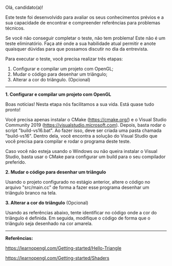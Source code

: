Olá, candidato(a)!

Este teste foi desenvolvido para avaliar os seus conhecimentos prévios e a sua capacidade de encontrar e compreender referências para problemas técnicos.

Se você não conseguir completar o teste, não tem problema! Este não é um teste eliminatório. Faça até onde a sua habilidade atual permitir e anote quaisquer dúvidas para que possamos discutir no dia da entrevista.

Para executar o teste, você precisa realizar três etapas:
1.  Configurar e compilar um projeto com OpenGL;
2.  Mudar o código para desenhar um triângulo;
3.  Alterar a cor do triângulo. (Opcional)

------------------

**1. Configurar e compilar um projeto com OpenGL**

Boas notícias! Nesta etapa nós facilitamos a sua vida. Está quase tudo pronto!

Você precisa apenas instalar o CMake (https://cmake.org/) e o Visual Studio Community 2019 (https://visualstudio.microsoft.com).
Depois, basta rodar o script "build-vs16.bat". Ao fazer isso, deve ser criada uma pasta chamada "build-vs16". Dentro dela, você encontra a solução do Visual Studio que você precisa para compilar e rodar o programa deste teste.

Caso você não esteja usando o Windows ou não queira instalar o Visual Studio, basta usar o CMake para configurar um build para o seu compilador preferido.

**2. Mudar o código para desenhar um triângulo**

Usando o projeto configurado no estágio anterior, altere o código no arquivo "src/main.cc" de forma a fazer esse programa desenhar um triângulo branco na tela.

**3. Alterar a cor do triângulo** (Opcional)

Usando as referências abaixo, tente identificar no código onde a cor do triângulo é definida.
Em seguida, modifique o código de forma que o triângulo seja desenhado na cor amarela.

------------------

**Referências:**

https://learnopengl.com/Getting-started/Hello-Triangle

https://learnopengl.com/Getting-started/Shaders
